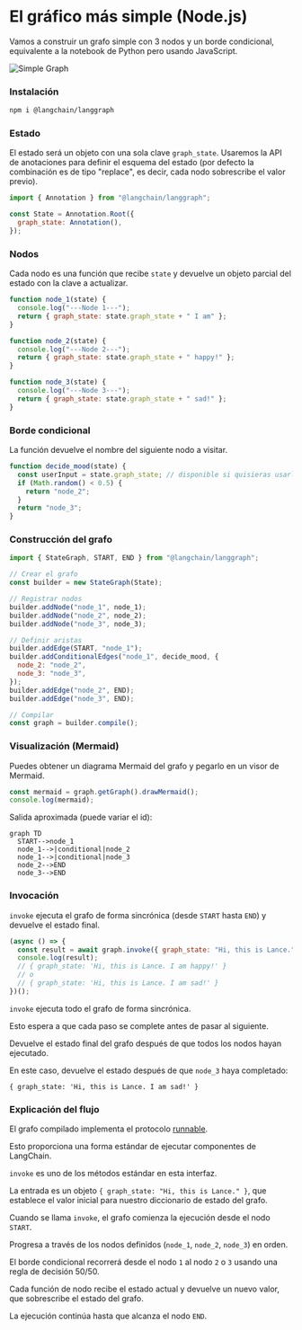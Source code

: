 # El gráfico más simple (Node.js)

Vamos a construir un grafo simple con 3 nodos y un borde condicional, equivalente a la notebook de Python pero usando JavaScript.

![Simple Graph](https://cdn.prod.website-files.com/65b8cd72835ceeacd4449a53/66dba5f465f6e9a2482ad935_simple-graph1.png)

### Instalación

```bash
npm i @langchain/langgraph
```

### Estado

El estado será un objeto con una sola clave `graph_state`. Usaremos la API de anotaciones para definir el esquema del estado (por defecto la combinación es de tipo "replace", es decir, cada nodo sobrescribe el valor previo).

```js
import { Annotation } from "@langchain/langgraph";

const State = Annotation.Root({
  graph_state: Annotation(),
});
```

### Nodos

Cada nodo es una función que recibe `state` y devuelve un objeto parcial del estado con la clave a actualizar.

```js
function node_1(state) {
  console.log("---Node 1---");
  return { graph_state: state.graph_state + " I am" };
}

function node_2(state) {
  console.log("---Node 2---");
  return { graph_state: state.graph_state + " happy!" };
}

function node_3(state) {
  console.log("---Node 3---");
  return { graph_state: state.graph_state + " sad!" };
}
```

### Borde condicional

La función devuelve el nombre del siguiente nodo a visitar.

```js
function decide_mood(state) {
  const userInput = state.graph_state; // disponible si quisieras usarlo
  if (Math.random() < 0.5) {
    return "node_2";
  }
  return "node_3";
}
```

### Construcción del grafo

```js
import { StateGraph, START, END } from "@langchain/langgraph";

// Crear el grafo
const builder = new StateGraph(State);

// Registrar nodos
builder.addNode("node_1", node_1);
builder.addNode("node_2", node_2);
builder.addNode("node_3", node_3);

// Definir aristas
builder.addEdge(START, "node_1");
builder.addConditionalEdges("node_1", decide_mood, {
  node_2: "node_2",
  node_3: "node_3",
});
builder.addEdge("node_2", END);
builder.addEdge("node_3", END);

// Compilar
const graph = builder.compile();
```

### Visualización (Mermaid)

Puedes obtener un diagrama Mermaid del grafo y pegarlo en un visor de Mermaid.

```js
const mermaid = graph.getGraph().drawMermaid();
console.log(mermaid);
```

Salida aproximada (puede variar el id):

```mermaid
graph TD
  START-->node_1
  node_1-->|conditional|node_2
  node_1-->|conditional|node_3
  node_2-->END
  node_3-->END
```

### Invocación

`invoke` ejecuta el grafo de forma sincrónica (desde `START` hasta `END`) y devuelve el estado final.

```js
(async () => {
  const result = await graph.invoke({ graph_state: "Hi, this is Lance." });
  console.log(result);
  // { graph_state: 'Hi, this is Lance. I am happy!' }
  // o
  // { graph_state: 'Hi, this is Lance. I am sad!' }
})();
```

`invoke` ejecuta todo el grafo de forma sincrónica.

Esto espera a que cada paso se complete antes de pasar al siguiente.

Devuelve el estado final del grafo después de que todos los nodos hayan ejecutado.

En este caso, devuelve el estado después de que `node_3` haya completado:

```
{ graph_state: 'Hi, this is Lance. I am sad!' }
```

### Explicación del flujo

El grafo compilado implementa el protocolo [runnable](https://js.langchain.com/docs/concepts/runnables/).

Esto proporciona una forma estándar de ejecutar componentes de LangChain.

`invoke` es uno de los métodos estándar en esta interfaz.

La entrada es un objeto `{ graph_state: "Hi, this is Lance." }`, que establece el valor inicial para nuestro diccionario de estado del grafo.

Cuando se llama `invoke`, el grafo comienza la ejecución desde el nodo `START`.

Progresa a través de los nodos definidos (`node_1`, `node_2`, `node_3`) en orden.

El borde condicional recorrerá desde el nodo `1` al nodo `2` o `3` usando una regla de decisión 50/50.

Cada función de nodo recibe el estado actual y devuelve un nuevo valor, que sobrescribe el estado del grafo.

La ejecución continúa hasta que alcanza el nodo `END`.